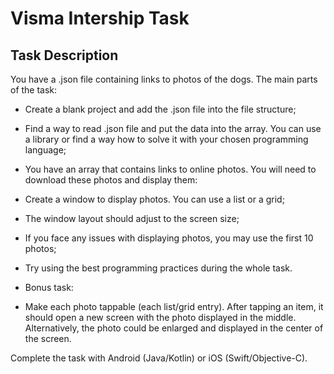 # Visma Intership Task
## Task Description


You have a .json file containing links to photos of the dogs. The main parts of the task:
- Create a blank project and add the .json file into the file structure;
- Find a way to read .json file and put the data into the array. You can use a library or find a way how to solve it with your chosen programming language;
-	You have an array that contains links to online photos. You will need to download these photos and display them:
  -	Create a window to display photos. You can use a list or a grid;
  -	The window layout should adjust to the screen size;
  -	If you face any issues with displaying photos, you may use the first 10 photos;
-	Try using the best programming practices during the whole task.

-	Bonus task:
  -	Make each photo tappable (each list/grid entry). After tapping an item, it should open a new screen with the photo displayed in the middle. Alternatively, the photo could be enlarged and displayed in the center of the screen.

Complete the task with Android (Java/Kotlin) or iOS (Swift/Objective-C).

